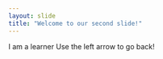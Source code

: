 ```yaml
---
layout: slide
title: "Welcome to our second slide!"
---
```

I am a learner
Use the left arrow to go back!
